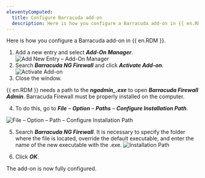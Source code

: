```yaml
---
eleventyComputed:
  title: Configure Barracuda add-on
  description: Here is how you configure a Barracuda add-on in {{ en.RDM }}.
---
```

Here is how you configure a Barracuda add-on in {{ en.RDM }}.

1. Add a new entry and select ***Add-On Manager***.
![Add New Entry – Add-On Manager](https://webdevolutions.blob.core.windows.net/docs/en/kb/KB6106.png)  
1. Search ***Barracuda NG Firewall*** and click ***Activate Add-on***.
![Activate Add-on](https://webdevolutions.blob.core.windows.net/docs/en/kb/KB6107.png)
1. Close the window.

{{ en.RDM }} needs a path to the ***ngadmin_.exe*** to open ***Barracuda Firewall Admin***. Barracuda Firewall must be properly installed on the computer.

4. To do this, go to ***File*** – ***Option*** – ***Paths*** – ***Configure Installation Path***.

![File – Option – Path – Configure Installation Path](https://webdevolutions.blob.core.windows.net/docs/en/kb/KB6105.png)

5. Search  ***Barracuda NG Firewall***. It is necessary to specify the folder where the file is located, override the default executable, and enter the name of the new executable with the .exe.
![Installation Path](https://webdevolutions.blob.core.windows.net/docs/en/kb/KB6108.png)

6. Click ***OK***.  

The add-on is now fully configured.
